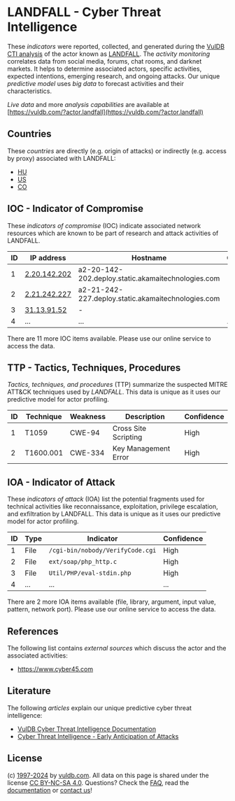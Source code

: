 # LANDFALL - Cyber Threat Intelligence

These _indicators_ were reported, collected, and generated during the [VulDB CTI analysis](https://vuldb.com/?kb.cti) of the actor known as [LANDFALL](https://vuldb.com/?actor.landfall). The _activity monitoring_ correlates data from social media, forums, chat rooms, and darknet markets. It helps to determine associated actors, specific activities, expected intentions, emerging research, and ongoing attacks. Our unique _predictive model_ uses _big data_ to forecast activities and their characteristics.

_Live data_ and more _analysis capabilities_ are available at [https://vuldb.com/?actor.landfall](https://vuldb.com/?actor.landfall)

## Countries

These _countries_ are directly (e.g. origin of attacks) or indirectly (e.g. access by proxy) associated with LANDFALL:

* [HU](https://vuldb.com/?country.hu)
* [US](https://vuldb.com/?country.us)
* [CO](https://vuldb.com/?country.co)

## IOC - Indicator of Compromise

These _indicators of compromise_ (IOC) indicate associated network resources which are known to be part of research and attack activities of LANDFALL.

ID | IP address | Hostname | Campaign | Confidence
-- | ---------- | -------- | -------- | ----------
1 | [2.20.142.202](https://vuldb.com/?ip.2.20.142.202) | a2-20-142-202.deploy.static.akamaitechnologies.com | - | High
2 | [2.21.242.227](https://vuldb.com/?ip.2.21.242.227) | a2-21-242-227.deploy.static.akamaitechnologies.com | - | High
3 | [31.13.91.52](https://vuldb.com/?ip.31.13.91.52) | - | - | High
4 | ... | ... | ... | ...

There are 11 more IOC items available. Please use our online service to access the data.

## TTP - Tactics, Techniques, Procedures

_Tactics, techniques, and procedures_ (TTP) summarize the suspected MITRE ATT&CK techniques used by _LANDFALL_. This data is unique as it uses our predictive model for actor profiling.

ID | Technique | Weakness | Description | Confidence
-- | --------- | -------- | ----------- | ----------
1 | T1059 | CWE-94 | Cross Site Scripting | High
2 | T1600.001 | CWE-334 | Key Management Error | High

## IOA - Indicator of Attack

These _indicators of attack_ (IOA) list the potential fragments used for technical activities like reconnaissance, exploitation, privilege escalation, and exfiltration by LANDFALL. This data is unique as it uses our predictive model for actor profiling.

ID | Type | Indicator | Confidence
-- | ---- | --------- | ----------
1 | File | `/cgi-bin/nobody/VerifyCode.cgi` | High
2 | File | `ext/soap/php_http.c` | High
3 | File | `Util/PHP/eval-stdin.php` | High
4 | ... | ... | ...

There are 2 more IOA items available (file, library, argument, input value, pattern, network port). Please use our online service to access the data.

## References

The following list contains _external sources_ which discuss the actor and the associated activities:

* https://www.cyber45.com

## Literature

The following _articles_ explain our unique predictive cyber threat intelligence:

* [VulDB Cyber Threat Intelligence Documentation](https://vuldb.com/?kb.cti)
* [Cyber Threat Intelligence - Early Anticipation of Attacks](https://www.scip.ch/en/?labs.20201022)

## License

(c) [1997-2024](https://vuldb.com/?kb.changelog) by [vuldb.com](https://vuldb.com/?kb.about). All data on this page is shared under the license [CC BY-NC-SA 4.0](https://creativecommons.org/licenses/by-nc-sa/4.0/). Questions? Check the [FAQ](https://vuldb.com/?kb.faq), read the [documentation](https://vuldb.com/?kb) or [contact us](https://vuldb.com/?contact)!
